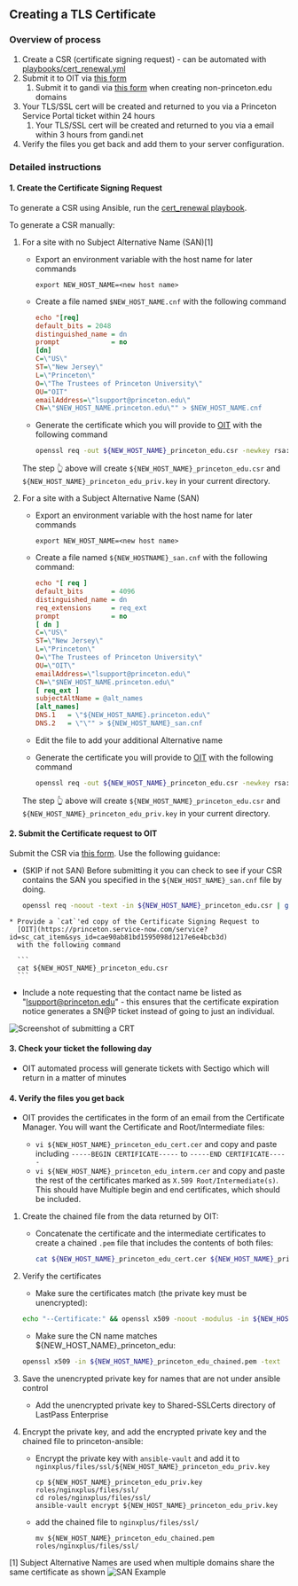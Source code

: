 ## Creating a TLS Certificate

### Overview of process

1. Create a CSR (certificate signing request) - can be automated with [playbooks/cert_renewal.yml](https://github.com/pulibrary/princeton_ansible/blob/main/playbooks/cert_renewal.yml)
2. Submit it to OIT via [this form](https://princeton.service-now.com/service?id=sc_cat_item&sys_id=cae90ab81bd1595098d1217e6e4bcb3d)
    1. Submit it to gandi via [this form](https://shop.gandi.net/en/certificate/create) when creating non-princeton.edu domains
3. Your TLS/SSL cert will be created and returned to you via a Princeton Service Portal ticket within 24 hours
    1. Your TLS/SSL cert will be created and returned to you via a email within
       3 hours from gandi.net
4. Verify the files you get back and add them to your server configuration.

### Detailed instructions

#### 1. Create the Certificate Signing Request

To generate a CSR using Ansible, run the [cert_renewal playbook](https://github.com/pulibrary/princeton_ansible/blob/main/playbooks/cert_renewal.yml).

To generate a CSR manually:

   1. For a site with no Subject Alternative Name (SAN)[1]

      * Export an environment variable with the host name for later commands
        ```
        export NEW_HOST_NAME=<new host name>
        ```
      * Create a file named `$NEW_HOST_NAME.cnf` with the following command

        ```ini
        echo "[req]
        default_bits = 2048
        distinguished_name = dn
        prompt             = no
        [dn]
        C=\"US\"
        ST=\"New Jersey\"
        L=\"Princeton\"
        O=\"The Trustees of Princeton University\"
        OU="OIT"
        emailAddress=\"lsupport@princeton.edu\"
        CN=\"$NEW_HOST_NAME.princeton.edu\"" > $NEW_HOST_NAME.cnf
        ```

      * Generate the certificate which you will provide to
        [OIT](https://princeton.service-now.com/service?id=sc_cat_item&sys_id=cae90ab81bd1595098d1217e6e4bcb3d)
        with the following command

        ```bash
        openssl req -out ${NEW_HOST_NAME}_princeton_edu.csr -newkey rsa:2048 -nodes -keyout ${NEW_HOST_NAME}_princeton_edu_priv.key -config ${NEW_HOST_NAME}.cnf
        ```

      The step :point_up_2: above will create `${NEW_HOST_NAME}_princeton_edu.csr` and
      `${NEW_HOST_NAME}_princeton_edu_priv.key` in your current directory.


   2. For a site with a Subject Alternative Name (SAN)

      * Export an environment variable with the host name for later commands
        ```
        export NEW_HOST_NAME=<new host name>
        ```

      * Create a file named `${NEW_HOSTNAME}_san.cnf` with the following command:

        ```ini
        echo "[ req ]
        default_bits       = 4096
        distinguished_name = dn
        req_extensions     = req_ext
        prompt             = no
        [ dn ]
        C=\"US\"
        ST=\"New Jersey\"
        L=\"Princeton\"
        O=\"The Trustees of Princeton University\"
        OU=\"OIT\"
        emailAddress=\"lsupport@princeton.edu\"
        CN=\"$NEW_HOST_NAME.princeton.edu\"
        [ req_ext ]
        subjectAltName = @alt_names
        [alt_names]
        DNS.1   = \"${NEW_HOST_NAME}.princeton.edu\"
        DNS.2   = \"\"" > ${NEW_HOST_NAME}_san.cnf
        ```
      * Edit the file to add your additional Alternative name

      * Generate the certificate you will provide to
        [OIT](https://princeton.service-now.com/service?id=sc_cat_item&sys_id=cae90ab81bd1595098d1217e6e4bcb3d)
        with the following command

        ```bash
        openssl req -out ${NEW_HOST_NAME}_princeton_edu.csr -newkey rsa:4096 -nodes -keyout ${NEW_HOST_NAME}_princeton_edu_priv.key -config ${NEW_HOST_NAME}_san.cnf
        ```

      The step :point_up_2: above will create `${NEW_HOST_NAME}_princeton_edu.csr` and
      `${NEW_HOST_NAME}_princeton_edu_priv.key` in your current directory.

#### 2. Submit the Certificate request to OIT

Submit the CSR via [this form](https://princeton.service-now.com/service?id=sc_cat_item&sys_id=cae90ab81bd1595098d1217e6e4bcb3d). Use the following guidance:

   * (SKIP if not SAN) Before submitting it you can check to see if your CSR contains the SAN you
     specified in the `${NEW_HOST_NAME}_san.cnf` file by doing.

      ```bash
      openssl req -noout -text -in ${NEW_HOST_NAME}_princeton_edu.csr | grep DNS
      ```

    * Provide a `cat`'ed copy of the Certificate Signing Request to
      [OIT](https://princeton.service-now.com/service?id=sc_cat_item&sys_id=cae90ab81bd1595098d1217e6e4bcb3d)
      with the following command

      ```
      cat ${NEW_HOST_NAME}_princeton_edu.csr
      ```

   * Include a note requesting that the contact name be listed as "lsupport@princeton.edu" - this ensures that the certificate expiration notice generates a SN@P ticket instead of going to just an individual.
   
   ![Screenshot of submitting a CRT](images/ssl_request.jpg "SSL Request Form")

#### 3. Check your ticket the following day

   * OIT automated process will generate tickets with Sectigo which will return in a matter of minutes

#### 4. Verify the files you get back 

   * OIT provides the certificates in the form of an email from the Certificate Manager. You will want the Certificate and Root/Intermediate files:

      * `vi ${NEW_HOST_NAME}_princeton_edu_cert.cer` and copy and paste including `-----BEGIN CERTIFICATE-----` to `-----END CERTIFICATE-----`
      * `vi ${NEW_HOST_NAME}_princeton_edu_interm.cer` and copy and paste the rest of the certificates marked as `X.509 Root/Intermediate(s)`.  This should have Multiple begin and end certificates, which should be included.

1. Create the chained file from the data returned by OIT:

   * Concatenate the certificate and the intermediate certificates to create a chained `.pem` file that includes the contents of both files:

      ```bash
      cat ${NEW_HOST_NAME}_princeton_edu_cert.cer ${NEW_HOST_NAME}_princeton_edu_interm.cer > ${NEW_HOST_NAME}_princeton_edu_chained.pem
      ```

2. Verify the certificates

    * Make sure the certificates match (the private key must be unencrypted):

    ```bash
    echo "--Certificate:" && openssl x509 -noout -modulus -in ${NEW_HOST_NAME}_princeton_edu_chained.pem && echo "--Key:" && openssl rsa -noout -modulus -in ${NEW_HOST_NAME}_princeton_edu_priv.key
    ```

    * Make sure the CN name matches ${NEW_HOST_NAME}_princeton_edu:

    ```bash
    openssl x509 -in ${NEW_HOST_NAME}_princeton_edu_chained.pem -text
    ```

3. Save the unencrypted private key for names that are not under ansible control

    * Add the unencrypted private key to Shared-SSLCerts directory of LastPass Enterprise

4. Encrypt the private key, and add the encrypted private key and the chained file to princeton-ansible:

    * Encrypt the private key with `ansible-vault` and add it to `nginxplus/files/ssl/${NEW_HOST_NAME}_princeton_edu_priv.key`

      ```
      cp ${NEW_HOST_NAME}_princeton_edu_priv.key roles/nginxplus/files/ssl/
      cd roles/nginxplus/files/ssl/
      ansible-vault encrypt ${NEW_HOST_NAME}_princeton_edu_priv.key
      ```
    * add the chained file to `nginxplus/files/ssl/`

      ```
      mv ${NEW_HOST_NAME}_princeton_edu_chained.pem roles/nginxplus/files/ssl/
      ```

[1] Subject Alternative Names are used when multiple domains share the same certificate as shown ![SAN Example](images/san/san_example.png)
